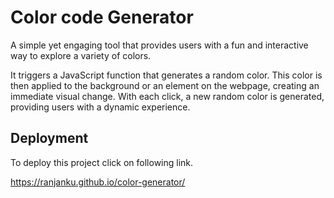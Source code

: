 
# Color code Generator

A simple yet engaging tool that provides users with a fun and interactive way to explore a variety of colors.

It triggers a JavaScript function that generates a random color. This color is then applied to the background or an element on the webpage, creating an immediate visual change. With each click, a new random color is generated, providing users with a dynamic experience.


## Deployment

To deploy this project click on following link.


https://ranjanku.github.io/color-generator/